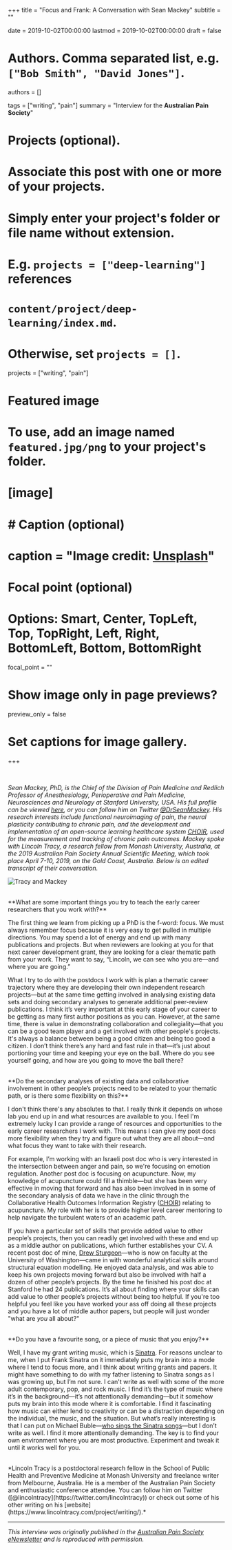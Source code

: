 +++
title = "Focus and Frank: A Conversation with Sean Mackey"
subtitle = ""

date = 2019-10-02T00:00:00
lastmod = 2019-10-02T00:00:00
draft = false

# Authors. Comma separated list, e.g. `["Bob Smith", "David Jones"]`.
authors = []

tags = ["writing", "pain"]
summary = "Interview for the **Australian Pain Society**"

# Projects (optional).
#   Associate this post with one or more of your projects.
#   Simply enter your project's folder or file name without extension.
#   E.g. `projects = ["deep-learning"]` references 
#   `content/project/deep-learning/index.md`.
#   Otherwise, set `projects = []`.
projects = ["writing", "pain"]

# Featured image
# To use, add an image named `featured.jpg/png` to your project's folder. 
# [image]
#   # Caption (optional)
#   caption = "Image credit: [**Unsplash**](https://unsplash.com/photos/CpkOjOcXdUY)"

  # Focal point (optional)
  # Options: Smart, Center, TopLeft, Top, TopRight, Left, Right, BottomLeft, Bottom, BottomRight
  focal_point = ""

  # Show image only in page previews?
  preview_only = false

# Set captions for image gallery.

+++

<br/>

*Sean Mackey, PhD, is the Chief of the Division of Pain Medicine and Redlich Professor of Anesthesiology, Perioperative and Pain Medicine, Neurosciences and Neurology at Stanford University, USA. His full profile can be viewed [here](https://profiles.stanford.edu/sean-mackey), or you can follow him on Twitter [@DrSeanMackey](https://twitter.com/DrSeanMackey). His research interests include functional neuroimaging of pain, the neural plasticity contributing to chronic pain, and the development and implementation of an open-source learning healthcare system [CHOIR](http://choir.stanford.edu/), used for the measurement and tracking of chronic pain outcomes. Mackey spoke with Lincoln Tracy, a research fellow from Monash University, Australia, at the 2019 Australian Pain Society Annual Scientific Meeting, which took place April 7-10, 2019, on the Gold Coast, Australia. Below is an edited transcript of their conversation.* 

![Tracy and Mackey](/img/mackey.png)

<br/>
**What are some important things you try to teach the early career researchers that you work with?**

The first thing we learn from picking up a PhD is the f-word: focus. We must always remember focus because it is very easy to get pulled in multiple directions. You may spend a lot of energy and end up with many publications and projects. But when reviewers are looking at you for that next career development grant, they are looking for a clear thematic path from your work. They want to say, “Lincoln, we can see who you are—and where you are going.”

What I try to do with the postdocs I work with is plan a thematic career trajectory where they are developing their own independent research projects—but at the same time getting involved in analysing existing data sets and doing secondary analyses to generate additional peer-review publications. I think it’s very important at this early stage of your career to be getting as many first author positions as you can. However, at the same time, there is value in demonstrating collaboration and collegiality—that you can be a good team player and a get involved with other people's projects. It's always a balance between being a good citizen and being too good a citizen. I don’t think there’s any hard and fast rule in that—it’s just about portioning your time and keeping your eye on the ball. Where do you see yourself going, and how are you going to move the ball there?

<br/>
**Do the secondary analyses of existing data and collaborative involvement in other people’s projects need to be related to your thematic path, or is there some flexibility on this?**

I don't think there's any absolutes to that. I really think it depends on whose lab you end up in and what resources are available to you. I feel I'm extremely lucky I can provide a range of resources and opportunities to the early career researchers I work with. This means I can give my post docs more flexibility when they try and figure out what they are all about—and what focus they want to take with their research.

For example, I’m working with an Israeli post doc who is very interested in the intersection between anger and pain, so we're focusing on emotion regulation. Another post doc is focusing on acupuncture. Now, my knowledge of acupuncture could fill a thimble—but she has been very effective in moving that forward and has also been involved in in some of the secondary analysis of data we have in the clinic through the Collaborative Health Outcomes Information Registry ([CHOIR](https://choir.stanford.edu/)) relating to acupuncture. My role with her is to provide higher level career mentoring to help navigate the turbulent waters of an academic path.

If you have a particular set of skills that provide added value to other people’s projects, then you can readily get involved with these and end up as a middle author on publications, which further establishes your CV. A recent post doc of mine, [Drew Sturgeon](https://ictp.uw.edu/profiles/john-drew-sturgeon-phd)—who is now on faculty at the University of Washington—came in with wonderful analytical skills around structural equation modelling. He enjoyed data analysis, and was able to keep his own projects moving forward but also be involved with half a dozen of other people’s projects. By the time he finished his post doc at Stanford he had 24 publications. It’s all about finding where your skills can add value to other people’s projects without being too helpful. If you're too helpful you feel like you have worked your ass off doing all these projects and you have a lot of middle author papers, but people will just wonder "what are *you* all about?"

<br/>
**Do you have a favourite song, or a piece of music that you enjoy?**

Well, I have my grant writing music, which is [Sinatra](https://www.youtube.com/watch?v=vi0vIOd8XpU). For reasons unclear to me, when I put Frank Sinatra on it immediately puts my brain into a mode where I tend to focus more, and I think about writing grants and papers. It might have something to do with my father listening to Sinatra songs as I was growing up, but I’m not sure. I can't write as well with some of the more adult contemporary, pop, and rock music. I find it’s the type of music where it’s in the background—it’s not attentionally demanding—but it somehow puts my brain into this mode where it is comfortable. I find it fascinating how music can either lend to creativity or can be a distraction depending on the individual, the music, and the situation. But what’s really interesting is that I can put on Michael Buble—[who sings the Sinatra songs](https://www.youtube.com/watch?v=MYgqZYQYzwA)—but I don’t write as well. I find it more attentionally demanding. The key is to find your own environment where you are most productive. Experiment and tweak it until it works well for you.

<br/>
*Lincoln Tracy is a postdoctoral research fellow in the School of Public Health and Preventive Medicine at Monash University and freelance writer from Melbourne, Australia. He is a member of the Australian Pain Society and enthusiastic conference attendee. You can follow him on Twitter ([@lincolntracy](https://twitter.com/lincolntracy)) or check out some of his other writing on his [website](https://www.lincolntracy.com/project/writing/).*

---

*This interview was originally published in the [Australian Pain Society eNewsletter](https://www.apsoc.org.au/PDF/Newsletters/2019_eNews/APS_Newsletter_OCT19.pdf) and is reproduced with permission.*